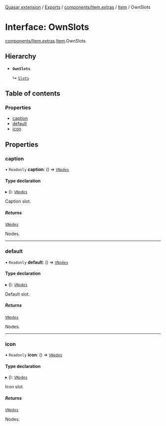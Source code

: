 [Quasar extension](../index.md) / [Exports](../modules.md) / [components/Item.extras](../modules/components_Item_extras.md) / [Item](../modules/components_Item_extras.Item.md) / OwnSlots

# Interface: OwnSlots

[components/Item.extras](../modules/components_Item_extras.md).[Item](../modules/components_Item_extras.Item.md).OwnSlots

## Hierarchy

- **`OwnSlots`**

  ↳ [`Slots`](components_Item_extras.Item.Slots.md)

## Table of contents

### Properties

- [caption](components_Item_extras.Item.OwnSlots.md#caption)
- [default](components_Item_extras.Item.OwnSlots.md#default)
- [icon](components_Item_extras.Item.OwnSlots.md#icon)

## Properties

### caption

• `Readonly` **caption**: () => [`VNodes`](../modules/components_api_misc.md#vnodes)

#### Type declaration

▸ (): [`VNodes`](../modules/components_api_misc.md#vnodes)

Caption slot.

##### Returns

[`VNodes`](../modules/components_api_misc.md#vnodes)

Nodes.

___

### default

• `Readonly` **default**: () => [`VNodes`](../modules/components_api_misc.md#vnodes)

#### Type declaration

▸ (): [`VNodes`](../modules/components_api_misc.md#vnodes)

Default slot.

##### Returns

[`VNodes`](../modules/components_api_misc.md#vnodes)

Nodes.

___

### icon

• `Readonly` **icon**: () => [`VNodes`](../modules/components_api_misc.md#vnodes)

#### Type declaration

▸ (): [`VNodes`](../modules/components_api_misc.md#vnodes)

Icon slot.

##### Returns

[`VNodes`](../modules/components_api_misc.md#vnodes)

Nodes.
